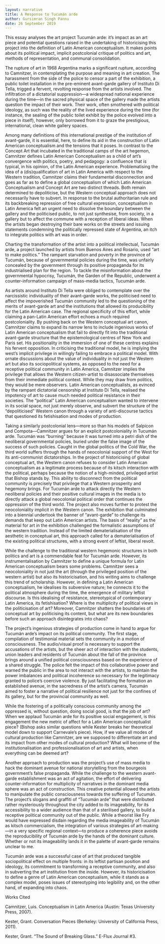 ```yaml
---
layout: narrative
title: A Response to Tucumán arde
author: Gursimran Singh Pannu
date: 26 September 2019
---
```


This essay analyses the art project Tucumán arde: it’s impact as an art piece and potential questions raised in the undertaking of historicising this project into the definition of Latin American conceptualism. It makes points about its political impact, implicit postcolonial critique of politics and art, methods of representation, and communal consolidation.

The rupture of art in 1968 Argentina marks a significant rupture, according to Camnitzer, in contemplating the purpose and meaning in art creation. The harassment from the side of the police to censor a part of the exhibition, a public toilet installation in the pre-eminent avant-garde gallery of Instituto Di Tella, trigged a fervent, revolting response from the artists involved. The infiltration of a dictatorial suppression—a widespread national experience during the time—in the sacred physical space of the gallery made the artists question the impact of their work. Their work, often smothered with political ideology, as such was the reality of the lived experience during the time (for instance, the sealing of the public toilet exhibit by the police evolved into a piece in itself), however, only borrowed from it to graze the prestigious, international, clean white gallery spaces.

Among many definitions of this international prestige of the institution of avant-garde, it is essential, here, to define its aid in the construction of Latin American conceptualism and the tensions that it poses. In contrast to the Concept Art that incubated in the traditional camps of the art hegemon, Camnitzer defines Latin American Conceptualism as a child of art’s convergence with politics, poetry, and pedagogy: a confluence that is typical, in his opinion, of the Latin American experience. Problematising the idea of a (dis)qualification of art in Latin America with respect to the Western tradition, Camnitzer claims their fundamental disconnection and goes as far as to define a global conceptualism of which Latin American Conceptualism and Concept Art are two distinct threads. Both remain determined to depoliticise, but the Western conceptual approach does not necessarily have to subvert. In response to the brutal authoritarian rule and its backbreaking repression of free cultural expression, conceptualism in Latin America felt an urgent need to dissolve the boundary between the gallery and the politicised public, to not just synthesise, from society, in a gallery but to affect the commune with a reception of liberal ideas. When the artists began destroying their bare works on the streets and issuing statements condemning the politically repressed state of Argentina, an itch to integrate politics with art was in order.

Charting the transformation of the artist into a political intellectual, Tucumán arde, a project launched by artists from Buenos Aires and Rosario, used “art to make politics.” The rampant starvation and poverty in the province of Tucumán, because of governmental policies during the time, was unfairly concealed by the government through its positive propaganda for its industrialised plan for the region. To tackle the misinformation about the governmental hypocrisy, Tucumán, the Garden of the Republic, underwent a counter-information campaign of mass-media tactics, Tucumán arde.

As artists around Instituto Di Tella were obliged to contemplate over the narcissistic individuality of their avant-garde works, the politicised need to affect the impoverished Tucumán community led to the questioning of the merits of avant-garde art and the institutions that allowed its producibility for the Latin American case. The regional specificity of this effort, while claiming a pan-Latin American effort echoes a much required postcoloniality. By pushing back on the Western conceptual art canon, Camnitzer claims to expand its narrow lens to include ingenious works of Latin American conceptualism that fail to directly fit into the traditional avant-garde structure that the epistemological centres of New York and Paris set. His positionality in the immersion of one of these centres explains his fervent opposition. In criticising the traditional model, he is implying the west’s implicit privilege in willingly failing to embrace a political model. With ornate discussions about the value of individuality in not just the Western art but also its sociopolitical systems, as opposed to the need for a receptive political community in Latin America, Camnitzer implies the privilege that allows the Western citizen-artist to disassociate themselves from their immediate political context. While they may draw from politics, they would be mere observers. Latin American conceptualists, as evinced by the rampant dictatorial censorship at Instituto Di Tella, realised the impotency of art to cause much needed political resistance in their societies. The “political” Latin American conceptualism wanted to intervene in its social space, not just merely observe, and subvert the structure of the “depoliticised” Western canon through a variety of anti-discourse tactics that questioned its fetishisation and modes of production.

Taking a similarly postcolonial lens—more so than his models of Salpicon and Compota—Camnitzer argues for an explicit postcoloniality in Tucumán arde. Tucumán was “burning” because it was turned into a petri dish of the neoliberal governmental policies, buried under the false image of the success of such policies. Caught in the global politics of the Cold War, the third world suffers through the hands of neocolonial support of the West for its anti-communist dictatorships. In the project of historicising of global conceptual art, the Western canon refuses to consider Latin American conceptualism as a legitimate process because of its kitsch interaction with the political, perhaps because the notion of a high-minded, privileged artist that Bishop stands by. This ability to disconnect from the political community is precisely that privilege that a Western prosperity and hegemony brings. For Tucumán arde to attack directly the Western neoliberal policies and their positive cultural images in the media is to directly attack a global neocolonial political order that continues the oppression of the third world. The project also moves further to protest the neocoloniality implicit in the Western canon. The exhibition that culminated into a biennial undertook the banner of “avant-garde” to challenge its demands that keep out Latin American artists. The basis of “reality” as the material for art in the exhibition challenged the formalistic assumptions of the western tradition. Instead of the limited dematerialisation of the aesthetic in conceptual art, this approach called for a dematerialisation of the existing political structures, with a strong event of leftist, liberal revolt.

While the challenge to the traditional western hegemonic structures in both politics and art is a commendable feat for Tucumán arde. However, its instrumentalisation by Camnitzer to define a unique formula for Latin American conceptualism bears some problems. Camnitzer sees a neocoloniality in not just the art (through the privileged position of the western artist) but also its historicisation, and his writing aims to challenge this trend of scholarship. However, in defining a Latin American conceptualism, he idealises its subversive nature; he connects it to the political atmosphere during the time, the emergence of military leftist discourse. Is this idealising of resistance, stereotypical of contemporary Latin America, its fetishisation? Where is the multiplicity of political views in the politicisation of art? Moreover, Camnitzer shatters the boundaries of conceptual art by politicising its content, but what are its new boundaries before such an approach disintegrates into chaos?

The project’s ingenious strategies of production come in hand to argue for Tucumán arde’s impact on its political community. The first stage, compilation of testimonial material sets the community in a motion of consciousness. The audio/visual proof is necessary to support the accusations of the artists, but the sheer act of interaction with the students, union leaders and residents of Tucumán about the fall of the province brings around a unified political consciousness based on the experience of a shared struggle. The police felt the impact of this collaborative power and warned the public in the area to not interact with the artists, to maintain the power imbalances and political incoherence so necessary for the legitimacy granted to police’s coercive violence. By just facilitating the formation an established avenue, in the sacredness of the artist’s camera, Tucumán aimed to foster a narrative of political resilience not just for the confines of its gallery, but for the provincial community as well.

While the fostering of a politically conscious community among the oppressed is, without question, doing social good, is that the job of art? When we applaud Tucumán arde for its positive social engagement, is this engagement the new metric of affect for a Latin American conceptualist piece? (Bishop asks similar questions while Kester breaks her theoretical model down to support Carnevale’s piece). How, if we value all modes of cultural production like Camnitzer, are we supposed to differentiate art and its impact from other modes of cultural production? What will become of the institutionalisation and professionalisation of art and artists, when everything can be deemed art?

Another approach to production was the project’s use of mass media to hack the dominant avenue for national storytelling from the bourgeois government’s false propaganda. While the challenge to the western avant-garde establishment was an act of agitation, the effort of delivering counter-information for multiplicity of narratives in the dominant media sphere was an act of construction. This creative potential allowed the artists to manipulate the public consciousness towards the suffering of Tucumán. The project’s slogans and graffiti of “Tucumán arde” that were distributed rather mysteriously throughout the city added to its imageability, for its accessibility to a wider audience than that of a sterilised gallery, to build a receptive political community out of the public. While a theorist like Fry would have expressed disdain regarding the media imageability of Tucumán as kitsch commercialism, the integration of various strategies of art-making—in a very specific regional context—to produce a coherence piece avoids the reproducibility of Tucumán arde by the hands of the dominant culture. Whether or not its imageability lands it in the palette of avant-garde remains unclear to me.

Tucumán arde was a successful case of art that produced tangible sociopolitical effect on multiple fronts: in its leftist partisan position and ideology, its commitment to transforming a receptive community, and also in subverting the art institution from the inside. However, its historicisation to define a genre of Latin American conceptualism, while it stands as a complex model, poses issues of stereotyping into legibility and, on the other hand, of expanding into chaos.



Works Cited


Camnitzer, Luis. Conceptualism in Latin America (Austin: Texas University Press, 2007).

Kester, Grant. Conversation Pieces (Berkeley: University of California Press, 2011).

Kester, Grant. “The Sound of Breaking Glass.” E-Flux Journal #3. 
